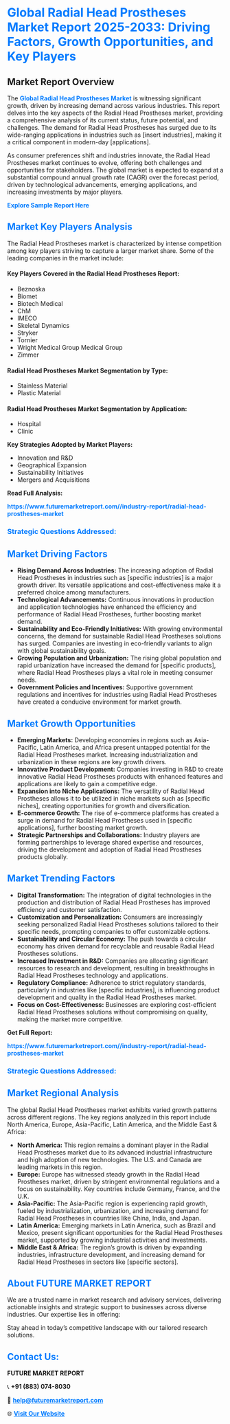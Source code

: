 <h1 style="color: #007BFF;">Global Radial Head Prostheses Market Report 2025-2033: Driving Factors, Growth Opportunities, and Key Players</h1>

<section id="overview">
<h2>Market Report Overview</h2>
<p>The <a href="https://www.futuremarketreport.com//industry-report/radial-head-prostheses-market" style="color: #007BFF; text-decoration: none;"><strong>Global Radial Head Prostheses Market</strong></a> is witnessing significant growth, driven by increasing demand across various industries. This report delves into the key aspects of the Radial Head Prostheses market, providing a comprehensive analysis of its current status, future potential, and challenges. The demand for Radial Head Prostheses has surged due to its wide-ranging applications in industries such as [insert industries], making it a critical component in modern-day [applications].</p>
<p>As consumer preferences shift and industries innovate, the Radial Head Prostheses market continues to evolve, offering both challenges and opportunities for stakeholders. The global market is expected to expand at a substantial compound annual growth rate (CAGR) over the forecast period, driven by technological advancements, emerging applications, and increasing investments by major players.</p>
</section>

<section id="overview">
<p><a href="https://www.futuremarketreport.com//request-sample/reportId=55753" style="color: #007BFF; text-decoration: none;"><strong>Explore Sample Report Here</strong></a></p>
</section>

<section id="key-players">
<h2 style="color: #007BFF;">Market Key Players Analysis</h2>
<p>The Radial Head Prostheses market is characterized by intense competition among key players striving to capture a larger market share. Some of the leading companies in the market include:</p>
<h4>Key Players Covered in the Radial Head Prostheses Report:</h4>
<ul><li>Beznoska</li><li>Biomet</li><li>Biotech Medical</li><li>ChM</li><li>IMECO</li><li>Skeletal Dynamics</li><li>Stryker</li><li>Tornier</li><li>Wright Medical Group Medical Group</li><li>Zimmer</li></ul>
<h4>Radial Head Prostheses Market Segmentation by Type:</h4>
<ul><li>Stainless Material</li><li>Plastic Material</li></ul>

<h4>Radial Head Prostheses Market Segmentation by Application:</h4>
<ul><li>Hospital</li><li>Clinic</li></ul>
<p><strong>Key Strategies Adopted by Market Players:</strong></p>
<ul>
<li>Innovation and R&D</li>
<li>Geographical Expansion</li>
<li>Sustainability Initiatives</li>
<li>Mergers and Acquisitions</li>
</ul>
</section>

<section>
<p><strong>Read Full Analysis: </strong></p><a href="https://www.futuremarketreport.com//industry-report/radial-head-prostheses-market" style="color: #007BFF; text-decoration: none;"><strong>https://www.futuremarketreport.com//industry-report/radial-head-prostheses-market</strong></a>
<h3 style="color: #007BFF;">Strategic Questions Addressed:</h3>
</section>

<section id="driving-factors">
<h2 style="color: #007BFF;">Market Driving Factors</h2>
<ul>
<li><strong>Rising Demand Across Industries:</strong> The increasing adoption of Radial Head Prostheses in industries such as [specific industries] is a major growth driver. Its versatile applications and cost-effectiveness make it a preferred choice among manufacturers.</li>
<li><strong>Technological Advancements:</strong> Continuous innovations in production and application technologies have enhanced the efficiency and performance of Radial Head Prostheses, further boosting market demand.</li>
<li><strong>Sustainability and Eco-Friendly Initiatives:</strong> With growing environmental concerns, the demand for sustainable Radial Head Prostheses solutions has surged. Companies are investing in eco-friendly variants to align with global sustainability goals.</li>
<li><strong>Growing Population and Urbanization:</strong> The rising global population and rapid urbanization have increased the demand for [specific products], where Radial Head Prostheses plays a vital role in meeting consumer needs.</li>
<li><strong>Government Policies and Incentives:</strong> Supportive government regulations and incentives for industries using Radial Head Prostheses have created a conducive environment for market growth.</li>
</ul>
</section>

<section id="growth-opportunities">
<h2 style="color: #007BFF;">Market Growth Opportunities</h2>
<ul>
<li><strong>Emerging Markets:</strong> Developing economies in regions such as Asia-Pacific, Latin America, and Africa present untapped potential for the Radial Head Prostheses market. Increasing industrialization and urbanization in these regions are key growth drivers.</li>
<li><strong>Innovative Product Development:</strong> Companies investing in R&D to create innovative Radial Head Prostheses products with enhanced features and applications are likely to gain a competitive edge.</li>
<li><strong>Expansion into Niche Applications:</strong> The versatility of Radial Head Prostheses allows it to be utilized in niche markets such as [specific niches], creating opportunities for growth and diversification.</li>
<li><strong>E-commerce Growth:</strong> The rise of e-commerce platforms has created a surge in demand for Radial Head Prostheses used in [specific applications], further boosting market growth.</li>
<li><strong>Strategic Partnerships and Collaborations:</strong> Industry players are forming partnerships to leverage shared expertise and resources, driving the development and adoption of Radial Head Prostheses products globally.</li>
</ul>
</section>

<section id="trending-factors">
<h2 style="color: #007BFF;">Market Trending Factors</h2>
<ul>
<li><strong>Digital Transformation:</strong> The integration of digital technologies in the production and distribution of Radial Head Prostheses has improved efficiency and customer satisfaction.</li>
<li><strong>Customization and Personalization:</strong> Consumers are increasingly seeking personalized Radial Head Prostheses solutions tailored to their specific needs, prompting companies to offer customizable options.</li>
<li><strong>Sustainability and Circular Economy:</strong> The push towards a circular economy has driven demand for recyclable and reusable Radial Head Prostheses solutions.</li>
<li><strong>Increased Investment in R&D:</strong> Companies are allocating significant resources to research and development, resulting in breakthroughs in Radial Head Prostheses technology and applications.</li>
<li><strong>Regulatory Compliance:</strong> Adherence to strict regulatory standards, particularly in industries like [specific industries], is influencing product development and quality in the Radial Head Prostheses market.</li>
<li><strong>Focus on Cost-Effectiveness:</strong> Businesses are exploring cost-efficient Radial Head Prostheses solutions without compromising on quality, making the market more competitive.</li>
</ul>
</section>

<section>
<p><strong>Get Full Report: </strong></p><a href="https://www.futuremarketreport.com//industry-report/radial-head-prostheses-market" style="color: #007BFF; text-decoration: none;"><strong>https://www.futuremarketreport.com//industry-report/radial-head-prostheses-market</strong></a>
<h3 style="color: #007BFF;">Strategic Questions Addressed:</h3>
</section>


<section id="regional-analysis">
<h2 style="color: #007BFF;">Market Regional Analysis</h2>
<p>The global Radial Head Prostheses market exhibits varied growth patterns across different regions. The key regions analyzed in this report include North America, Europe, Asia-Pacific, Latin America, and the Middle East & Africa:</p>
<ul>
<li><strong>North America:</strong> This region remains a dominant player in the Radial Head Prostheses market due to its advanced industrial infrastructure and high adoption of new technologies. The U.S. and Canada are leading markets in this region.</li>
<li><strong>Europe:</strong> Europe has witnessed steady growth in the Radial Head Prostheses market, driven by stringent environmental regulations and a focus on sustainability. Key countries include Germany, France, and the U.K.</li>
<li><strong>Asia-Pacific:</strong> The Asia-Pacific region is experiencing rapid growth, fueled by industrialization, urbanization, and increasing demand for Radial Head Prostheses in countries like China, India, and Japan.</li>
<li><strong>Latin America:</strong> Emerging markets in Latin America, such as Brazil and Mexico, present significant opportunities for the Radial Head Prostheses market, supported by growing industrial activities and investments.</li>
<li><strong>Middle East & Africa:</strong> The region’s growth is driven by expanding industries, infrastructure development, and increasing demand for Radial Head Prostheses in sectors like [specific sectors].</li>
</ul>
</section>

<footer>
<h2 style="color: #007BFF;">About FUTURE MARKET REPORT</h2>
<p>We are a trusted name in market research and advisory services, delivering actionable insights and strategic support to businesses across diverse industries. Our expertise lies in offering:</p>

<p>Stay ahead in today’s competitive landscape with our tailored research solutions.</p>

<h2 style="color: #007BFF;">Contact Us:</h2>
<p><strong>FUTURE MARKET REPORT</strong></p>
<p>📞 <strong>+91 (883) 074-8030</strong></p>
<p>📧 <strong><a href="mailto:help@futuremarketreport.com" style="color: #007BFF;">help@futuremarketreport.com</a></strong></p>
<p>🌐 <strong><a href="https://www.futuremarketreport.com/" style="color: #007BFF;">Visit Our Website</a></strong></p>
</footer>